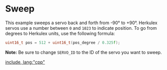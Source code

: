 # Sweep

This example sweeps a servo back and forth from -90° to +90°. Herkulex servos
use a number between `0` and `1023` to indicate position. To go from degrees to
Herkulex units, use the following formula:

```C++
uint16_t pos = 512 + uint16_t(pos_degree / 0.325f);
```

**Note:** Be sure to change `SERVO_ID` to the ID of the servo you want to sweep.

[include, lang:"cpp"](../examples/Sweep/Sweep.ino)
